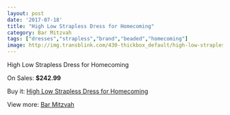 ```yaml
---
layout: post
date: '2017-07-18'
title: "High Low Strapless Dress for Homecoming"
category: Bar Mitzvah
tags: ["dresses","strapless","brand","beaded","homecoming"]
image: http://img.transblink.com/430-thickbox_default/high-low-strapless-dress-for-homecoming.jpg
---
```

High Low Strapless Dress for Homecoming

On Sales: **$242.99**
<a href="https://www.transblink.com/en/bar-mitzvah/113-high-low-strapless-dress-for-homecoming.html"><amp-img layout="responsive" width="600" height="600" src="//img.transblink.com/430-thickbox_default/high-low-strapless-dress-for-homecoming.jpg" alt="High Low Strapless Dress for Homecoming 0" /></a>
<a href="https://www.transblink.com/en/bar-mitzvah/113-high-low-strapless-dress-for-homecoming.html"><amp-img layout="responsive" width="600" height="600" src="//img.transblink.com/431-thickbox_default/high-low-strapless-dress-for-homecoming.jpg" alt="High Low Strapless Dress for Homecoming 1" /></a>

Buy it: [High Low Strapless Dress for Homecoming](https://www.transblink.com/en/bar-mitzvah/113-high-low-strapless-dress-for-homecoming.html "High Low Strapless Dress for Homecoming")

View more: [Bar Mitzvah](https://www.transblink.com/en/2-bar-mitzvah "Bar Mitzvah")